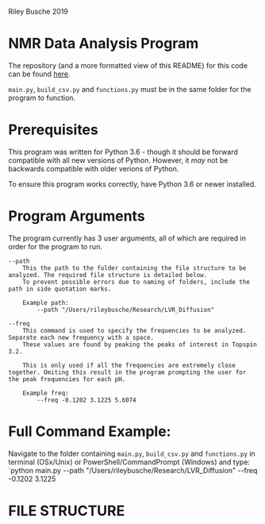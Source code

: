 Riley Busche 2019

# NMR Data Analysis Program

The repository (and a more formatted view of this README) for this code can be found [here](https://github.com/rileybusche/nmr_data_analysis/).

`main.py`, `build_csv.py` and `functions.py` must be in the same folder for the program to function.

# Prerequisites
This program was written for Python 3.6 - though it should be forward compatible with all new versions of Python. However, it *may* not be backwards compatible with older verions of Python. 

To ensure this program works correctly, have Python 3.6 or newer installed.

# Program Arguments
The program currently has 3 user arguments, all of which are required in order for the program to run.

    --path 
        This the path to the folder containing the file structure to be analyzed. The required file structure is detailed below.
        To prevent possible errors due to naming of folders, include the path in side quotation marks.
        
        Example path:
            --path "/Users/rileybusche/Research/LVR_Diffusion"
    
    --freq
        This command is used to specify the frequencies to be analyzed. Separate each new frequency with a space.
        These values are found by peaking the peaks of interest in Topspin 3.2. 

        This is only used if all the frequencies are extremely close together. Omiting this result in the program prompting the user for the peak frequencies for each pH.

        Example freq:
            --freq -0.1202 3.1225 5.6074

# Full Command Example:
Navigate to the folder containing `main.py`, `build_csv.py` and `functions.py` in terminal (OSx/Unix) or PowerShell/CommandPrompt (Windows) and type:
    `python main.py --path "/Users/rileybusche/Research/LVR_Diffusion" --freq -0.1202 3.1225

# FILE STRUCTURE
